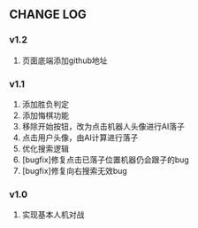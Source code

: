 ## CHANGE LOG

### v1.2

1. 页面底端添加github地址

### v1.1

1. 添加胜负判定
2. 添加悔棋功能
3. 移除开始按钮，改为点击机器人头像进行AI落子
4. 点击用户头像，由AI计算进行落子
5. 优化搜索逻辑
6. [bugfix]修复点击已落子位置机器仍会跟子的bug
7. [bugfix]修复向右搜索无效bug

### v1.0

1. 实现基本人机对战
